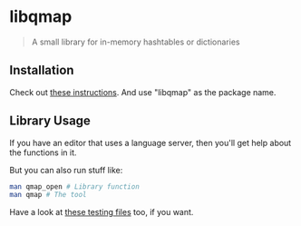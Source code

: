 # libqmap
> A small library for in-memory hashtables or dictionaries

## Installation
Check out [these instructions](https://github.com/tty-pt/ci/blob/main/docs/install.md#install-ttypt-packages).
And use "libqmap" as the package name.

## Library Usage
If you have an editor that uses a language server, then you'll get help about the functions in it.

But you can also run stuff like:
```sh
man qmap_open # Library function
man qmap # The tool
```

Have a look at [these testing files](https://github.com/tty-pt/qmap/blob/main/src/test_save.c) too, if you want.
